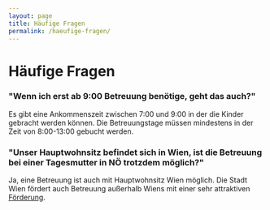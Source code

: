 ```yaml
---
layout: page
title: Häufige Fragen
permalink: /haeufige-fragen/
---
```


# Häufige Fragen

### "Wenn ich erst ab 9:00 Betreuung benötige, geht das auch?"

 Es gibt eine Ankommenszeit zwischen 7:00 und 9:00 in der die Kinder gebracht werden können. Die Betreuungstage müssen mindestens in der Zeit von 8:00-13:00 gebucht werden.

### "Unser Hauptwohnsitz befindet sich in Wien, ist die Betreuung bei einer Tagesmutter in NÖ trotzdem möglich?"

Ja, eine Betreuung ist auch mit Hauptwohnsitz Wien möglich. Die Stadt Wien fördert auch Betreuung außerhalb Wiens mit einer sehr attraktiven [Förderung](https://www.wien.gv.at/amtshelfer/kultur/bildung/bildungseinrichtungen/foerderung/ausserhalb-wiens.html).


